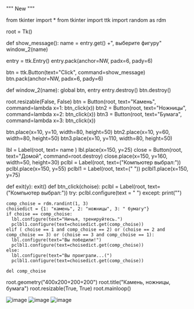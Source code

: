 """
New
"""

from tkinter import *
from tkinter import ttk
import random as rdm

root = Tk()

def show_message():
    name = entry.get() +", выберите фигуру"
    window_2(name)

entry = ttk.Entry()
entry.pack(anchor=NW, padx=6, pady=6)

btn = ttk.Button(text="Click", command=show_message)
btn.pack(anchor=NW, padx=6, pady=6)

def window_2(name):
  global btn, entry
  entry.destroy()
  btn.destroy()

  root.resizable(False, False)
  btn = Button(root, text="Камень", command=lambda x=1: btn_click(x))
  btn2 = Button(root, text="Ножницы", command=lambda x=2: btn_click(x))
  btn3 = Button(root, text="Бумага", command=lambda x=3: btn_click(x))

  btn.place(x=10, y=10, width=80, height=50)
  btn2.place(x=10, y=60, width=80, height=50)
  btn3.place(x=10, y=110, width=80, height=50)

  lbl = Label(root, text= name )
  lbl.place(x=150, y=25)
  close = Button(root, text="Домой", command=root.destroy)
  close.place(x=150, y=160, width=50, height=30)
  pclbl = Label(root, text=("Компьютер выбрал:"))
  pclbl.place(x=150, y=55)
  pclbl1 = Label(root, text=(" "))
  pclbl1.place(x=150, y=75)

  def exit(y):
    exit()
  def btn_click(choise):
    pclbl = Label(root, text=("Компьютер выбрал:"))
    try: pclbl.configure(text = " ")
    except: print("")

    comp_choise = rdm.randint(1, 3)
    choisedict = {1: "камень", 2: "ножницы", 3: " бумагу"}
    if choise == comp_choise:
      lbl.configure(text="Ничья, тренируйтесь.")
      pclbl1.configure(text=choisedict.get(comp_choise))
    elif ( choise == 1 and comp_choise == 2) or (choise == 2 and comp_choise == 3) or (choise == 3 and comp_choise == 1):
      lbl.configure(text="Вы победили!")
      pclbl1.configure(text=choisedict.get(comp_choise))
    else:
      lbl.configure(text="Вы проиграли...(")
      pclbl1.configure(text=choisedict.get(comp_choise))

    del comp_choise

root.geometry("400x200+200+200")
root.title("Камень, ножницы, бумага")
root.resizable(True, True)
root.mainloop()


![image](https://github.com/Vavena/GroupProject/assets/166173127/62c9eeaf-0a26-48f6-8086-04e438986699)
![image](https://github.com/Vavena/GroupProject/assets/166173127/115c364e-1897-4a2c-8a1f-9a727dce47b6)
![image](https://github.com/Vavena/GroupProject/assets/166173127/24975857-a583-4c31-a127-5eb35f922115)






